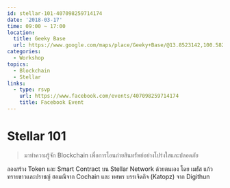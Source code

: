 ```yaml
---
id: stellar-101-407098259714174
date: '2018-03-17'
time: 09:00 ~ 17:00
location:
  title: Geeky Base
  url: https://www.google.com/maps/place/Geeky+Base/@13.8523142,100.5825322,15z/data=!4m5!3m4!1s0x0:0xdf0eb043fcd08544!8m2!3d13.8523142!4d100.5825322?hl=en-th&sa=X&ved=0ahUKEwi_1fbs9PzZAhUDQY8KHax8BDgQ_BIIgQEwDg
categories:
  - Workshop
topics:
  - Blockchain
  - Stellar
links:
  - type: rsvp
    url: https://www.facebook.com/events/407098259714174
    title: Facebook Event
---
```


# Stellar 101

> มาทำความรู้จัก Blockchain เพื่อการโอนถ่ายสินทรัพย์อย่างโปร่งใสและปลอดภัย

ลองสร้าง Token และ Smart Contract บน Stellar Network ด้วยตนเอง โดย เมธัส แก้วทรายขาวและปราชญ์ ฮอมณีจาก Cochain และ ทศพร บรรเจิดกิจ (Katopz) จาก Digithun
